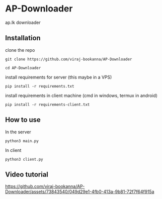 # AP-Downloader
ap.lk downloader

## Installation
clone the repo
```
git clone https://github.com/viraj-bookanna/AP-Downloader
```
```
cd AP-Downloader
```

install requirements for server (this maybe in a VPS)
```
pip install -r requirements.txt
```

install requirements in client machine (cmd in windows, termux in android)
```
pip install -r requirements-client.txt
```

## How to use
In the server
```
python3 main.py
```

In client
```
python3 client.py
```

## Video tutorial

https://github.com/viraj-bookanna/AP-Downloader/assets/73843540/049d29e1-4fb0-413a-9b81-72f7f64f915a